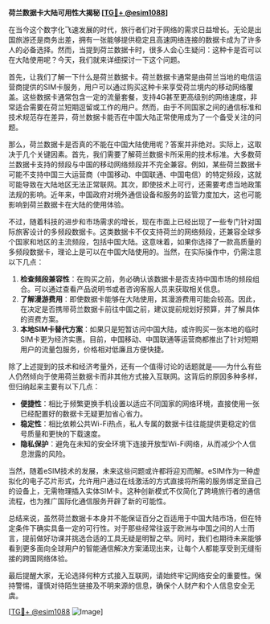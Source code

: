 **荷兰数据卡大陆可用性大揭秘 [[TG💪+ @esim1088](https://t.me/s/esim1088)]**

在当今这个数字化飞速发展的时代，旅行者们对于网络的需求日益增长。无论是出国旅游还是商务出差，拥有一张能够提供稳定且高速网络连接的数据卡成为了许多人的必备选择。然而，当提到荷兰数据卡时，很多人会心生疑问：这种卡是否可以在大陆使用呢？今天，我们就来详细探讨一下这个问题。

首先，让我们了解一下什么是荷兰数据卡。荷兰数据卡通常是由荷兰当地的电信运营商提供的SIM卡服务，用户可以通过购买这种卡来享受荷兰境内的移动网络覆盖。这些数据卡通常包含一定的流量套餐，支持4G甚至更高级别的网络速度，非常适合需要在荷兰短期逗留或工作的用户。然而，由于不同国家之间的通信标准和技术规范存在差异，荷兰数据卡能否在中国大陆正常使用成为了一个备受关注的问题。

那么，荷兰数据卡是否真的不能在中国大陆使用呢？答案并非绝对。实际上，这取决于几个关键因素。首先，我们需要了解荷兰数据卡所采用的技术标准。大多数荷兰数据卡支持的频段与中国的移动网络频段并不完全兼容。例如，某些荷兰数据卡可能不支持中国三大运营商（中国移动、中国联通、中国电信）的特定频段，这就可能导致在大陆地区无法正常联网。其次，即使技术上可行，还需要考虑当地政策法规的影响。近年来，中国政府对境外通信设备和服务的监管力度加大，这也可能影响到荷兰数据卡在大陆的使用体验。

不过，随着科技的进步和市场需求的增长，现在市面上已经出现了一些专门针对国际旅客设计的多频段数据卡。这类数据卡不仅支持荷兰的网络频段，还兼容全球多个国家和地区的主流频段，包括中国大陆。这意味着，如果你选择了一款高质量的多频段数据卡，理论上是可以在中国大陆使用的。当然，在实际操作中，仍需注意以下几点：

1. **检查频段兼容性**：在购买之前，务必确认该数据卡是否支持中国市场的频段组合。可以通过查看产品说明书或者咨询客服人员来获取相关信息。
2. **了解漫游费用**：即使数据卡能够在大陆使用，其漫游费用可能会较高。因此，在决定是否携带荷兰数据卡前往中国之前，建议提前规划好预算，并了解具体的资费方案。
3. **本地SIM卡替代方案**：如果只是短暂访问中国大陆，或许购买一张本地的临时SIM卡更为经济实惠。目前，中国移动、中国联通等运营商都推出了针对短期用户的流量包服务，价格相对低廉且方便快捷。

除了上述提到的技术和经济考量外，还有一个值得讨论的话题就是——为什么有些人仍然倾向于使用荷兰数据卡而非其他方式接入互联网。这背后的原因多种多样，但归纳起来主要有以下几点：

- **便捷性**：相比于频繁更换手机设置以适应不同国家的网络环境，直接使用一张已经配置好的数据卡无疑更加省心省力。
- **稳定性**：相比依赖公共Wi-Fi热点，私人专属的数据卡往往能提供更稳定的信号质量和更快的下载速度。
- **隐私保护**：避免在未知的安全环境下连接开放型Wi-Fi网络，从而减少个人信息泄露的风险。

当然，随着eSIM技术的发展，未来这些问题或许都将迎刃而解。eSIM作为一种虚拟化的电子芯片形式，允许用户通过在线激活的方式直接将所需的服务绑定至自己的设备上，无需物理插入实体SIM卡。这种创新模式不仅简化了跨境旅行者的通信流程，也为推广国际化通信服务开辟了新的可能性。

总结来说，虽然荷兰数据卡本身并不能保证百分之百适用于中国大陆市场，但在特定条件下确实具备一定的可行性。对于那些经常往返于欧洲与中国之间的人士而言，提前做好功课并挑选合适的工具无疑是明智之举。同时，我们也期待未来能够看到更多面向全球用户的智能通信解决方案涌现出来，让每个人都能享受到无缝衔接的跨国网络体验。

最后提醒大家，无论选择何种方式接入互联网，请始终牢记网络安全的重要性。保持警惕，谨慎对待陌生链接及不明来源的信息，确保个人财产和个人信息安全无虞。

[[TG💪+ @esim1088](https://t.me/s/esim1088) ![Image](https://i.postimg.cc/4NQfJmqS/Snipaste-2025-05-13-00-14-12.png)]